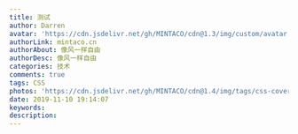 ```yaml
---
title: 测试
author: Darren
avatar: 'https://cdn.jsdelivr.net/gh/MINTACO/cdn@1.3/img/custom/avatar.jpg'
authorLink: mintaco.cn
authorAbout: 像风一样自由
authorDesc: 像风一样自由
categories: 技术
comments: true
tags: CSS
photos: 'https://cdn.jsdelivr.net/gh/MINTACO/cdn@1.4/img/tags/css-cover.png'
date: 2019-11-10 19:14:07
keywords:
description:
---
```

